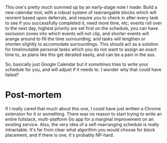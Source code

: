 This one's pretty much summed up by an early-stage note I made:
Build a new calendar tool, with a robust system of rearrangable blocks which will reorient based upon deferrals, and require you to check in after every task to see if you successfully completed it, need more time, etc; events roll over to the next day, highest priority are set first on the schedule, you can have exclusion zones into which events will not clip, and shorter events will arange around to fill the time surrounding, and tasks will lengthen or shorten slightly to accomodate surroundings. This should act as a solution for time\mutable personal tasks which you do not want to assign an exact time to, as plans like this get derailed easily, and can be a pain in the ass.

So, basically just Google Calendar but it *sometimes* tries to write your schedule for you, and will adjust if it needs to. I wonder why that could have failed?
# Post-mortem
If I really cared that much about this one, I could have just written a Chrome extension for it or something. There was no reason to start trying to write an entire fullstack, multi-platform Go app for a marginal improvement on an existing service. Also, the very idea of a self-rearranging schedule is really intractable. It's far from clear what algorithm you would choose for block placement, and if there is one, it's probably NP-hard.
